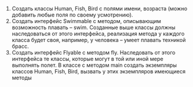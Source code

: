 1. Создать классы Human, Fish, Bird с полями имени, возраста (можно добавить любые поля по своему усмотрению).
2. Создать интерфейс Swimmable с методом, описывающим возможность плавать – swim. Созданные выше классы должны наследоваться от этого интерфейса, реализация метода у каждого класса будет своя, например, у человека – умеет плавать техникой брасс.
3. Создать интерфейс Flyable с методом fly. Наследовать от этого интерфейса те классы, которые могут в той или иной мере выполнять полет. В классе с методом main создать экземпляры классов Human, Fish, Bird, вызвать у этих экземпляров имеющиеся методы
